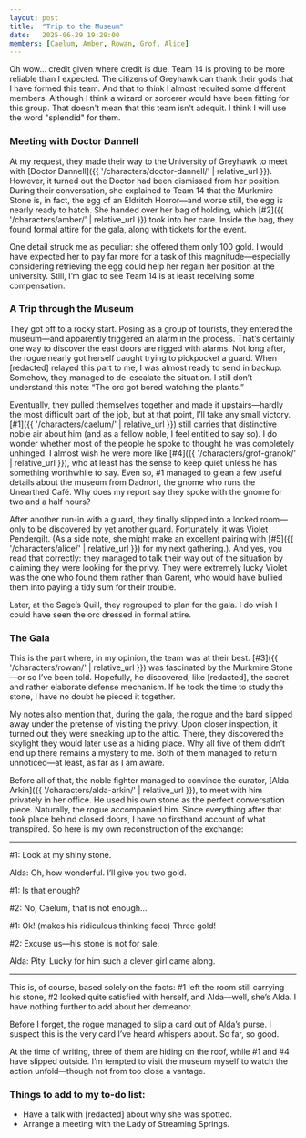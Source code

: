 ```yaml
---
layout: post
title:  "Trip to the Museum"
date:   2025-06-29 19:29:00
members: [Caelum, Amber, Rowan, Grof, Alice]
---
```


Oh wow... credit given where credit is due. Team 14 is proving to be more reliable than I expected. The citizens of Greyhawk can thank their gods that I have formed this team. And that to think I almost recuited some different members. Although I think a wizard or sorcerer would have been fitting for this group. That doesn't mean that this team isn't adequit. I think I will use the word "splendid" for them.

### Meeting with Doctor Dannell
At my request, they made their way to the University of Greyhawk to meet with [Doctor Dannell]({{ '/characters/doctor-dannell/' | relative_url }}). However, it turned out the Doctor had been dismissed from her position. During their conversation, she explained to Team 14 that the Murkmire Stone is, in fact, the egg of an Eldritch Horror—and worse still, the egg is nearly ready to hatch. She handed over her bag of holding, which [#2]({{ '/characters/amber/' | relative_url }}) took into her care. Inside the bag, they found formal attire for the gala, along with tickets for the event.

One detail struck me as peculiar: she offered them only 100 gold. I would have expected her to pay far more for a task of this magnitude—especially considering retrieving the egg could help her regain her position at the university. Still, I’m glad to see Team 14 is at least receiving some compensation.

### A Trip through the Museum
They got off to a rocky start. Posing as a group of tourists, they entered the museum—and apparently triggered an alarm in the process. That’s certainly one way to discover the east doors are rigged with alarms. Not long after, the rogue nearly got herself caught trying to pickpocket a guard. When [redacted] relayed this part to me, I was almost ready to send in backup. Somehow, they managed to de-escalate the situation. I still don’t understand this note: “The orc got bored watching the plants.”

Eventually, they pulled themselves together and made it upstairs—hardly the most difficult part of the job, but at that point, I’ll take any small victory. [#1]({{ '/characters/caelum/' | relative_url }}) still carries that distinctive noble air about him (and as a fellow noble, I feel entitled to say so). I do wonder whether most of the people he spoke to thought he was completely unhinged. I almost wish he were more like [#4]({{ '/characters/grof-granok/' | relative_url }}), who at least has the sense to keep quiet unless he has something worthwhile to say. Even so, #1 managed to glean a few useful details about the museum from Dadnort, the gnome who runs the Unearthed Café. Why does my report say they spoke with the gnome for two and a half hours?

After another run-in with a guard, they finally slipped into a locked room—only to be discovered by yet another guard. Fortunately, it was Violet Pendergilt. (As a side note, she might make an excellent pairing with [#5]({{ '/characters/alice/' | relative_url }}) for my next gathering.). And yes, you read that correctly: they managed to talk their way out of the situation by claiming they were looking for the privy. They were extremely lucky Violet was the one who found them rather than Garent, who would have bullied them into paying a tidy sum for their trouble.

Later, at the Sage’s Quill, they regrouped to plan for the gala. I do wish I could have seen the orc dressed in formal attire.

### The Gala
This is the part where, in my opinion, the team was at their best. [#3]({{ '/characters/rowan/' | relative_url }}) was fascinated by the Murkmire Stone—or so I’ve been told. Hopefully, he discovered, like [redacted], the secret and rather elaborate defense mechanism. If he took the time to study the stone, I have no doubt he pieced it together.

My notes also mention that, during the gala, the rogue and the bard slipped away under the pretense of visiting the privy. Upon closer inspection, it turned out they were sneaking up to the attic. There, they discovered the skylight they would later use as a hiding place. Why all five of them didn’t end up there remains a mystery to me. Both of them managed to return unnoticed—at least, as far as I am aware.

Before all of that, the noble fighter managed to convince the curator, [Alda Arkin]({{ '/characters/alda-arkin/' | relative_url }}), to meet with him privately in her office. He used his own stone as the perfect conversation piece. Naturally, the rogue accompanied him. Since everything after that took place behind closed doors, I have no firsthand account of what transpired. So here is my own reconstruction of the exchange:

---

#1: Look at my shiny stone.

Alda: Oh, how wonderful. I’ll give you two gold.

#1: Is that enough?

#2: No, Caelum, that is not enough…

#1: Ok! (makes his ridiculous thinking face) Three gold!

#2: Excuse us—his stone is not for sale.

Alda: Pity. Lucky for him such a clever girl came along.

---

This is, of course, based solely on the facts: #1 left the room still carrying his stone, #2 looked quite satisfied with herself, and Alda—well, she’s Alda. I have nothing further to add about her demeanor.

Before I forget, the rogue managed to slip a card out of Alda’s purse. I suspect this is the very card I’ve heard whispers about. So far, so good.

At the time of writing, three of them are hiding on the roof, while #1 and #4 have slipped outside. I’m tempted to visit the museum myself to watch the action unfold—though not from too close a vantage.

### Things to add to my to-do list:
- Have a talk with [redacted] about why she was spotted.
- Arrange a meeting with the Lady of Streaming Springs.



